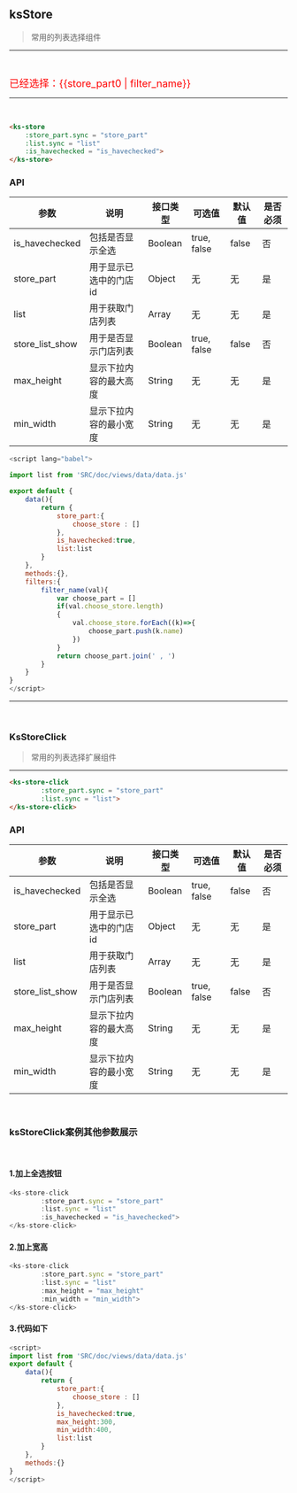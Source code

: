 ## ksStore

> 常用的列表选择组件

---

<ks-store
    :store_part.sync = "store_part0"
    :list.sync = "list"
    :is_havechecked = "is_havechecked">
</ks-store>

<br/>

<span style="color:red;font-size:18px">已经选择：{{store_part0 | filter_name}}</span>

-----

<br/>


```html
<ks-store
    :store_part.sync = "store_part"
    :list.sync = "list"
    :is_havechecked = "is_havechecked">
</ks-store>
```
### API
| 参数 | 说明 | 接口类型  | 可选值 | 默认值 | 是否必须 |
|------|-------|----------|---------|-------|--------|
| is_havechecked | 包括是否显示全选  | Boolean | true, false | false  | 否 |
| store_part | 用于显示已选中的门店id  | Object | 无 | 无 |是 |
| list | 用于获取门店列表  | Array | 无 | 无 |是 |
| store_list_show | 用于是否显示门店列表 | Boolean | true, false | false | 否 |
| max_height | 显示下拉内容的最大高度  | String | 无 | 无 |是 |
| min_width | 显示下拉内容的最小宽度  | String | 无 | 无 |是 |


```javascript
<script lang="babel">

import list from 'SRC/doc/views/data/data.js'

export default {
    data(){
        return {  
            store_part:{
                choose_store : []
            },
            is_havechecked:true,
            list:list
        }  
    },
    methods:{},
    filters:{
        filter_name(val){
            var choose_part = []
            if(val.choose_store.length)
            {
                val.choose_store.forEach((k)=>{
                    choose_part.push(k.name)
                })
            }
            return choose_part.join(' , ')
        }
    }
}
</script>
```


------

<br/>

### KsStoreClick
> 常用的列表选择扩展组件

-----

<ks-store-click
        :store_part.sync = "store_part1"
        :list.sync = "list">
</ks-store-click>

```html
<ks-store-click
        :store_part.sync = "store_part"
        :list.sync = "list">
</ks-store-click>
```
### API
| 参数 | 说明 | 接口类型  | 可选值 | 默认值 | 是否必须 |
|------|-------|----------|---------|-------|--------|
| is_havechecked | 包括是否显示全选  | Boolean | true, false | false  | 否 |
| store_part | 用于显示已选中的门店id  | Object | 无 | 无 |是 |
| list | 用于获取门店列表  | Array | 无 | 无 |是 |
| store_list_show | 用于是否显示门店列表 | Boolean | true, false | false | 否 |
| max_height | 显示下拉内容的最大高度  | String | 无 | 无 |是 |
| min_width | 显示下拉内容的最小宽度  | String | 无 | 无 |是 |

<br/>

### ksStoreClick案例其他参数展示

<br/>

#### 1.加上全选按钮
<div>
<ks-store-click
        :store_part.sync = "store_part2"
        :list.sync = "list"
        :is_havechecked = "is_havechecked">
</ks-store-click>
</div>

```javascript
<ks-store-click
        :store_part.sync = "store_part"
        :list.sync = "list"
        :is_havechecked = "is_havechecked">
</ks-store-click>
```

#### 2.加上宽高
<div>
<ks-store-click
        :store_part.sync = "store_part3"
        :list.sync = "list"
        :max_height = "max_height"
        :min_width = "min_width">
</ks-store-click>
</div>

```javascript
<ks-store-click
        :store_part.sync = "store_part"
        :list.sync = "list"
        :max_height = "max_height"
        :min_width = "min_width">
</ks-store-click>
```

#### 3.代码如下

```javascript
<script>
import list from 'SRC/doc/views/data/data.js'
export default {
    data(){
        return {  
            store_part:{
                choose_store : []
            },
            is_havechecked:true,
            max_height:300,
            min_width:400,
            list:list
        }  
    },
    methods:{}
}
</script>
```
<script>
import list from 'SRC/doc/views/data/data.js'
export default {
    data(){
        return {  
            store_part1:{
                choose_store : []
            },
            store_part2:{
                choose_store : []
            },
            store_part3:{
                choose_store : []
            },
            store_part0:{
                choose_store : []
            },
            is_havechecked:true,
            max_height:300,
            min_width:400,
            list:list
        }  
    },
    filters:{
        filter_name(val){
            var choose_part = []
            if(val.choose_store.length)
            {
                val.choose_store.forEach((k)=>{
                    choose_part.push(k.name)
                })
            }
            return choose_part.join(' , ')
        }
    },
    methods:{},
    ready(){
    }
}
</script>

